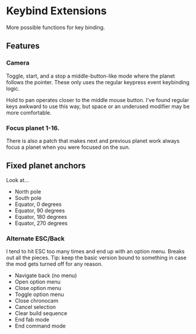 # Keybind Extensions

More possible functions for key binding.

## Features

### Camera

Toggle, start, and a stop a middle-button-like mode where the planet follows the pointer.  These only uses the regular keypress event keybinding logic.

Hold to pan operates closer to the middle mouse button.  I've found regular keys awkward to use this way, but space or an underused modifier may be more comfortable.

### Focus planet 1-16.

There is also a patch that makes next and previous planet work always focus a planet when you were focused on the sun.

## Fixed planet anchors

Look at...

- North pole
- South pole
- Equator, 0 degrees
- Equator, 90 degrees
- Equator, 180 degrees
- Equator, 270 degrees

### Alternate ESC/Back

I tend to hit ESC too many times and end up with an option menu.  Breaks out all the pieces.  Tip: keep the basic version bound to something in case the mod gets turned off for any reason.

- Navigate back (no menu)
- Open option menu
- Close option menu
- Toggle option menu
- Close chronocam
- Cancel selection
- Clear build sequence
- End fab mode
- End command mode
